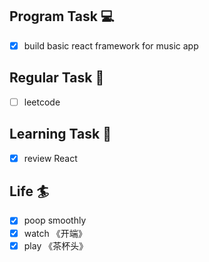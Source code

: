 

## Program Task  💻
- [x] build basic react framework for music app

## Regular Task  🤡
- [ ] leetcode

## Learning Task 🎯
- [x] review React

## Life 🏄
- [x] poop smoothly
- [x] watch 《开端》
- [x] play 《茶杯头》